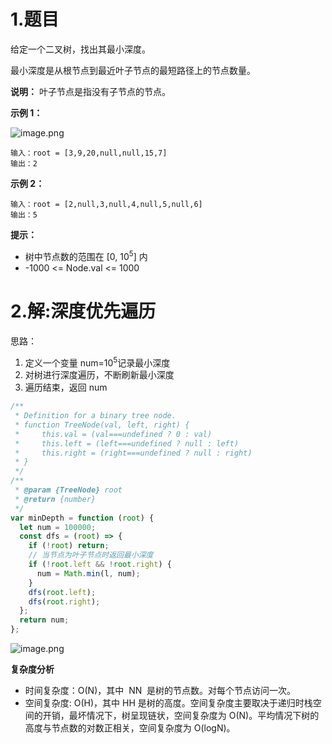 # 1.题目

给定一个二叉树，找出其最小深度。

最小深度是从根节点到最近叶子节点的最短路径上的节点数量。

**说明：** 叶子节点是指没有子节点的节点。



**示例 1：**

![image.png](https://p6-juejin.byteimg.com/tos-cn-i-k3u1fbpfcp/431020acc2de4089b238bc81ae3c2727~tplv-k3u1fbpfcp-watermark.image?)

```
输入：root = [3,9,20,null,null,15,7]
输出：2
```

**示例 2：**

```
输入：root = [2,null,3,null,4,null,5,null,6]
输出：5
```

**提示：**

- 树中节点数的范围在 [0, 10<sup>5</sup>] 内
- -1000 <= Node.val <= 1000

# 2.解:深度优先遍历

思路：

1. 定义一个变量 num=10<sup>5</sup>记录最小深度
2. 对树进行深度遍历，不断刷新最小深度
3. 遍历结束，返回 num

```javascript
/**
 * Definition for a binary tree node.
 * function TreeNode(val, left, right) {
 *     this.val = (val===undefined ? 0 : val)
 *     this.left = (left===undefined ? null : left)
 *     this.right = (right===undefined ? null : right)
 * }
 */
/**
 * @param {TreeNode} root
 * @return {number}
 */
var minDepth = function (root) {
  let num = 100000;
  const dfs = (root) => {
    if (!root) return;
    // 当节点为叶子节点时返回最小深度
    if (!root.left && !root.right) {
      num = Math.min(l, num);
    }
    dfs(root.left);
    dfs(root.right);
  };
  return num;
};
```

![image.png](https://p9-juejin.byteimg.com/tos-cn-i-k3u1fbpfcp/e8c33490c96e4833ad2c92207b6222fc~tplv-k3u1fbpfcp-watermark.image?)

**复杂度分析**

- 时间复杂度：O(N)，其中  NN  是树的节点数。对每个节点访问一次。
- 空间复杂度: O(H)，其中 HH 是树的高度。空间复杂度主要取决于递归时栈空间的开销，最坏情况下，树呈现链状，空间复杂度为 O(N)。平均情况下树的高度与节点数的对数正相关，空间复杂度为 O(logN)。
